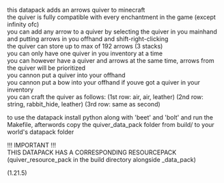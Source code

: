 this datapack adds an arrows quiver to minecraft  
the quiver is fully compatible with every enchantment in the game (except infinity ofc)  
you can add any arrow to a quiver by selecting the quiver in you mainhand and putting arrows in you offhand and shift-right-clicking  
the quiver can store up to max of 192 arrows (3 stacks)  
you can only have one quiver in you inventory at a time  
you can however have a quiver and arrows at the same time, arrows from the quiver will be prioritized  
you cannon put a quiver into your offhand  
you cannon put a bow into your offhand if youve got a quiver in your inventory  
you can craft the quiver as follows: (1st row: air, air, leather) (2nd row: string, rabbit_hide, leather) (3rd row: same as second)  

to use the datapack install python along with 'beet' and 'bolt' and run the Makefile, afterwords copy the quiver_data_pack folder from build/ to your world's datapack folder  

!!! IMPORTANT !!!  
THIS DATAPACK HAS A CORRESPONDING RESOURCEPACK (quiver_resource_pack in the build directory alongside _data_pack)   

(1.21.5)  
